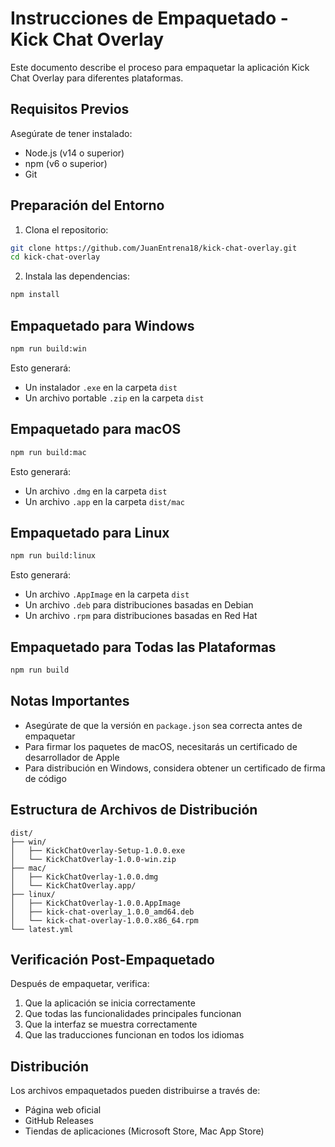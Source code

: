 # Instrucciones de Empaquetado - Kick Chat Overlay

Este documento describe el proceso para empaquetar la aplicación Kick Chat Overlay para diferentes plataformas.

## Requisitos Previos

Asegúrate de tener instalado:

- Node.js (v14 o superior)
- npm (v6 o superior)
- Git

## Preparación del Entorno

1. Clona el repositorio:
```bash
git clone https://github.com/JuanEntrena18/kick-chat-overlay.git
cd kick-chat-overlay
```

2. Instala las dependencias:
```bash
npm install
```

## Empaquetado para Windows

```bash
npm run build:win
```

Esto generará:
- Un instalador `.exe` en la carpeta `dist`
- Un archivo portable `.zip` en la carpeta `dist`

## Empaquetado para macOS

```bash
npm run build:mac
```

Esto generará:
- Un archivo `.dmg` en la carpeta `dist`
- Un archivo `.app` en la carpeta `dist/mac`

## Empaquetado para Linux

```bash
npm run build:linux
```

Esto generará:
- Un archivo `.AppImage` en la carpeta `dist`
- Un archivo `.deb` para distribuciones basadas en Debian
- Un archivo `.rpm` para distribuciones basadas en Red Hat

## Empaquetado para Todas las Plataformas

```bash
npm run build
```

## Notas Importantes

- Asegúrate de que la versión en `package.json` sea correcta antes de empaquetar
- Para firmar los paquetes de macOS, necesitarás un certificado de desarrollador de Apple
- Para distribución en Windows, considera obtener un certificado de firma de código

## Estructura de Archivos de Distribución

```
dist/
├── win/
│   ├── KickChatOverlay-Setup-1.0.0.exe
│   └── KickChatOverlay-1.0.0-win.zip
├── mac/
│   ├── KickChatOverlay-1.0.0.dmg
│   └── KickChatOverlay.app/
├── linux/
│   ├── KickChatOverlay-1.0.0.AppImage
│   ├── kick-chat-overlay_1.0.0_amd64.deb
│   └── kick-chat-overlay-1.0.0.x86_64.rpm
└── latest.yml
```

## Verificación Post-Empaquetado

Después de empaquetar, verifica:

1. Que la aplicación se inicia correctamente
2. Que todas las funcionalidades principales funcionan
3. Que la interfaz se muestra correctamente
4. Que las traducciones funcionan en todos los idiomas

## Distribución

Los archivos empaquetados pueden distribuirse a través de:

- Página web oficial
- GitHub Releases
- Tiendas de aplicaciones (Microsoft Store, Mac App Store)
